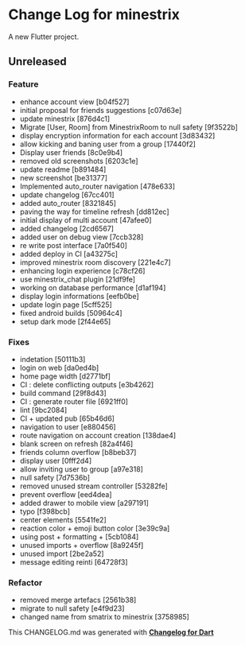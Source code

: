 # Change Log for minestrix
A new Flutter project.

## Unreleased

### Feature
* enhance account view [b04f527]
* initial proposal for friends suggestions [c07d63e]
* update minestrix [876d4c1]
* Migrate [User, Room] from MinestrixRoom to null safety [9f3522b]
* display encryption information for each account [3d83432]
* allow kicking and baning user from a group [17440f2]
* Display user friends [8c0e9b4]
* removed old screenshots [6203c1e]
* update readme [b891484]
* new screenshot [be31377]
* Implemented auto_router navigation [478e633]
* update changelog [67cc401]
* added auto_router [8321845]
* paving the way for timeline refresh [dd812ec]
* initial display of multi account [47afee0]
* added changelog [2cd6567]
* added user on debug view [7ccb328]
* re write post interface [7a0f540]
* added deploy in CI [a43275c]
* improved minestrix room discovery [221e4c7]
* enhancing login experience [c78cf26]
* use minestrix_chat plugin [21df9fe]
* working on database performance [d1af194]
* display login informations [eefb0be]
* update login page [5cff525]
* fixed android builds [50964c4]
* setup dark mode [2f44e65]

### Fixes
* indetation [50111b3]
* login on web [da0ed4b]
* home page width [d2771bf]
* CI : delete conflicting outputs [e3b4262]
* build command [29f8d43]
* CI : generate router file [6921ff0]
* lint [9bc2084]
* CI + updated pub [65b46d6]
* navigation to user [e880456]
* route navigation on account creation [138dae4]
* blank screen on refresh [82a4f46]
* friends column overflow [b8beb37]
* display user [0fff2d4]
* allow inviting user to group [a97e318]
* null safety [7d7536b]
* removed unused stream  controller [53282fe]
* prevent overflow [eed4dea]
* added drawer to mobile view [a297191]
* typo [f398bcb]
* center elements [5541fe2]
* reaction color + emoji button color [3e39c9a]
* using post + formatting + [5cb1084]
* unused imports + overflow [8a9245f]
* unused import [2be2a52]
* message editing reinti [64728f3]

### Refactor
* removed merge artefacs [2561b38]
* migrate to null safety [e4f9d23]
* changed name from smatrix to minestrix [3758985]


This CHANGELOG.md was generated with [**Changelog for Dart**](https://pub.dartlang.org/packages/changelog)
